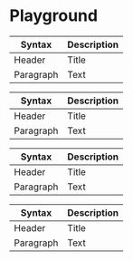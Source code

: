 # Playground

| Syntax      | Description |
| ----------- | ----------- |
| Header      | Title       |
| Paragraph   | Text        |

| Syntax      | Description |
| --- | --- |
| Header      | Title       |
| Paragraph   | Text        |

| Syntax | Description |
| --- | --- |
| Header | Title |
| Paragraph | Text |

| Syntax | Description |
| ----------- | ----------- |
| Header | Title |
| Paragraph | Text |